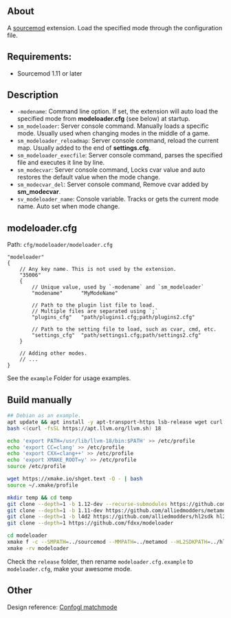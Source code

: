 ## About
A [sourcemod](https://github.com/alliedmodders/sourcemod) extension. Load the specified mode through the configuration file. 

## Requirements:
- Sourcemod 1.11 or later

## Description
- `-modename`: Command line option. If set, the extension will auto load the specified mode from **modeloader.cfg** (see below) at startup.
- `sm_modeloader`: Server console command. Manually loads a specific mode. Usually used when changing modes in the middle of a game.
- `sm_modeloader_reloadmap`: Server console command, reload the current map. Usually added to the end of **settings.cfg**.
- `sm_modeloader_execfile`: Server console command, parses the specified file and executes it line by line.
- `sm_modecvar`: Server console command, Locks cvar value and auto restores the default value when the mode change.
- `sm_modecvar_del`: Server console command, Remove cvar added by **sm_modecvar**.
- `sv_modeloader_name`: Console variable. Tracks or gets the current mode name. Auto set when mode change.

## modeloader.cfg
Path: `cfg/modeloader/modeloader.cfg`

```vdf
"modeloader"
{	
    // Any key name. This is not used by the extension. 
    "35006" 
    {
        // Unique value, used by `-modename` and `sm_modeloader`
        "modename"      "MyModeName"

        // Path to the plugin list file to load.
        // Multiple files are separated using `;`
        "plugins_cfg"   "path/plugins1.cfg;path/plugins2.cfg"

        // Path to the setting file to load, such as cvar, cmd, etc.
        "settings_cfg"  "path/settings1.cfg;path/settings2.cfg"
    }

    // Adding other modes.
    // ...
}
```

See the `example` Folder for usage examples.

## Build manually
```bash
## Debian as an example.
apt update && apt install -y apt-transport-https lsb-release wget curl software-properties-common gnupg g++-multilib git make
bash <(curl -fsSL https://apt.llvm.org/llvm.sh) 18

echo 'export PATH=/usr/lib/llvm-18/bin:$PATH' >> /etc/profile
echo 'export CC=clang' >> /etc/profile
echo 'export CXX=clang++' >> /etc/profile
echo 'export XMAKE_ROOT=y' >> /etc/profile
source /etc/profile

wget https://xmake.io/shget.text -O - | bash
source ~/.xmake/profile

mkdir temp && cd temp
git clone --depth=1 -b 1.12-dev --recurse-submodules https://github.com/alliedmodders/sourcemod sourcemod
git clone --depth=1 -b 1.11-dev https://github.com/alliedmodders/metamod-source metamod
git clone --depth=1 -b l4d2 https://github.com/alliedmodders/hl2sdk hl2sdk-l4d2
git clone --depth=1 https://github.com/fdxx/modeloader

cd modeloader
xmake f -c --SMPATH=../sourcemod --MMPATH=../metamod --HL2SDKPATH=../hl2sdk-l4d2
xmake -rv modeloader
```

Check the `release` folder, then rename `modeloader.cfg.example` to `modeloader.cfg`, make your awesome mode.

## Other
Design reference: [Confogl matchmode](https://github.com/SirPlease/L4D2-Competitive-Rework)
